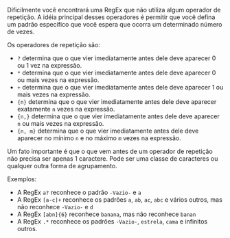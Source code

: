 Dificilmente você encontrará uma RegEx que não utiliza algum operador de repetição. A idéia principal desses
operadores é permitir que você defina um padrão específico que você espera que ocorra um determinado número
de vezes.

Os operadores de repetição são:
* `?` determina que o que vier imediatamente antes dele deve aparecer 0 ou 1 vez na expressão.
* `*` determina que o que vier imediatamente antes dele deve aparecer 0 ou mais vezes na expressão.
* `+` determina que o que vier imediatamente antes dele deve aparecer 1 ou mais vezes na expressão.
* `{n}` determina que o que vier imediatamente antes dele deve aparecer exatamente `n` vezes na expressão.
* `{n,}` determina que o que vier imediatamente antes dele deve aparecer `n` ou mais vezes na expressão.
* `{n, m}` determina que o que vier imediatamente antes dele deve aparecer no mínimo `n` e no máximo `m` vezes na expressão.

Um fato importante é que o que vem antes de um operador de repetição não precisa ser apenas 1 caractere. Pode ser uma classe
de caracteres ou qualquer outra forma de agrupamento.

Exemplos:
* A RegEx `a?` reconhece o padrão `-Vazio-` e `a`
* A RegEx `[a-c]+` reconhece os padrões `a`, `ab`, `ac`, `abc` e vários outros, mas não reconhece `-Vazio-` e `d`
* A RegEx `[abn]{6}` reconhece `banana`, mas não reconhece `banan`
* A RegEx `.*` reconhece os padrões `-Vazio-`, `estrela`, `cama` e infinitos outros.
